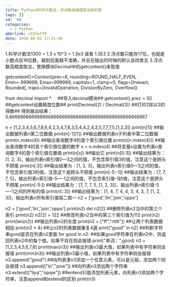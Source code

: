 ```yaml
---
title: Python3科学计数法，浮点数高精度取法和列表
tags: []
id: '66'
categories:
  - - Python
abbrlink: c835ef79
date: 2018-06-01 17:21:40
---
```


1.科学计数法1300 = 1.3 x 10^3 = 1.3e3 或者 1.3E3 2.浮点数只能存17位，也就是小数点后16位数，越到后面越不准确，并且在输出的时候的默认会四舍五 3.浮点数高精度取法，使用模块Decimal中的getcontext()来取值

getcontext()=Context(prec=6, rounding=ROUND\_HALF\_EVEN, Emin=-999999, Emax=999999, capitals=1, clamp=0, flags=\[Inexact, Rounded\], traps=\[InvalidOperation, DivisionByZero, Overflow\])

from decimal import \*     ##导入decimal模块## getcontext().prec = 50    ##getcontext设置精度位数## print(Decimal(2) / Decimal(3)) ##打印2除以3的得数## 得到输出结果：0.66666666666666666666666666666666666666666666666667

n = \[1,2,3,4,5,6,7,8,6,4,2,3,4,7,8,3,5,4,4,2,4,3,5,7,7,7,5,\[1,2,3\]\]
print(n\[1\]) ##输出数据列表n第二位数据
print(n\[-1\]\[1\]) ##输出数据列表n子列表中第二位数据
print(n.index(4)) ##输出查询数字4的首个索引值位置
print(n\[n.index(4)\]) ##输出查询数字4的首个索引值位置的数字
s = n.index(4) ##将变量s设置为列表n查询数字4的首个索引值位置值
print(n\[s\])  ##输出它
print(n\[0:3\])  ##输出结果为：\[1, 2, 3\]，输出列表n索引值0—3之间的值，不包含索引值3的值，注意这个是顾头不顾尾
print(n\[:3\])   ##输出结果为：\[1, 2, 3\]，输出列表n索引值0—3之间的值，不包含索引值3的值，注意这个是顾头不顾尾
print(n\[-5:-1\])   ##输出结果为：\[7, 7, 7, 5\]，输出列表n索引值-5—-1之间的值，不包含索引值-1的值，注意这个是顾头不顾尾
print(n\[-5:\])   ##输出结果为：\[7, 7, 7, 5, \[1, 2, 3\]\]，输出列表n索引值-5—-1之间的所有的值
print(n\[::3\])   ##输出结果为：\[1, 4, 7, 4, 4, 3, 4, 3, 7, \[1, 2, 3\]\]，输出列表n所有索引值隔二取一
n2 = \['good','lin','join','oppo'\] 

n2 = \['good','lin','join','oppo'\]
print(n2)
del n2\[2\] ##删除列表n2当中的第三个索引
print(n2)
n2\[2\] = 122  ##修改列表n2当中的第三个索引值为112
print(n2)
print(len(n2))  ##输出列表n2的长度
print(n2 + \["ff","rtttt"\])   ##让两个列表数据相加
print(n2 \* 4)  ##让n2的列表数据重复4遍
print("good" in n2)   ##判断字符串good是否在列表n2里面
for good in n2:       ##如果good字符串在列表n2中，则返回列表n2中的每个值，如果不存在则会报错
    print("单词：",good)
n3 = \[1,2,3,4,5,6,7,8\]
print(max(n3))    ##输出列表n3最大值，如果列表中有字符串则会报错
print(min(n3))    ##输出列表n3最小值，如果列表中有字符串则会报错
n3.append("good")   ##向列表里n3添加一个任意元素，可以是元祖，添加两个则会报错
n3.append(\["lo","pow"\])  ##向列表n3添加两个字符串
n3.extend(\["liyq","opqw"\])  ##entend只能添加列表元素，向列表n3添加两个字符串，注意append和extend的区别
print(n3)